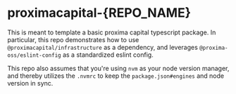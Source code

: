 # proximacapital-{REPO_NAME}

This is meant to template a basic proxima capital typescript package. In
particular, this repo demonstrates how to use `@proximacapital/infrastructure`
as a dependency, and leverages `@proxima-oss/eslint-config` as a standardized
eslint config.

This repo also assumes that you're using `nvm` as your node version manager, and
thereby utilizes the `.nvmrc` to keep the `package.json#engines` and node
version in sync.
